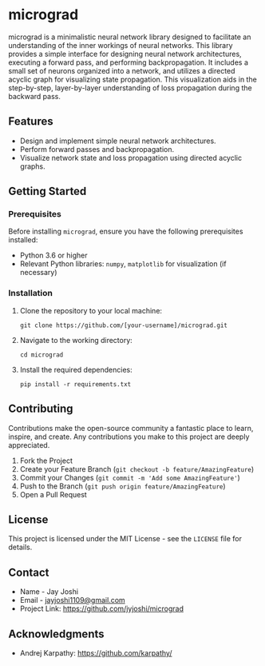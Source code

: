<!--# micrograd
Design Neural Network Architecture implementing forward pass and backpropagation on a small set of neurons packed in a network. 
Simple visualisation of states using directed acyclic graph helps in understanding the propagation of loss step by step and layer by layer through the network during the backward pass 
-->

# micrograd

micrograd is a minimalistic neural network library designed to facilitate an understanding of the inner workings of neural networks. This library provides a simple interface for designing neural network architectures, executing a forward pass, and performing backpropagation. It includes a small set of neurons organized into a network, and utilizes a directed acyclic graph for visualizing state propagation. This visualization aids in the step-by-step, layer-by-layer understanding of loss propagation during the backward pass.

## Features

- Design and implement simple neural network architectures.
- Perform forward passes and backpropagation.
- Visualize network state and loss propagation using directed acyclic graphs.

## Getting Started

### Prerequisites

Before installing `micrograd`, ensure you have the following prerequisites installed:
- Python 3.6 or higher
- Relevant Python libraries: `numpy`, `matplotlib` for visualization (if necessary)

### Installation

1. Clone the repository to your local machine:
    ```
    git clone https://github.com/[your-username]/micrograd.git
    ```
    
2. Navigate to the working directory:
    ```
    cd micrograd
    ```

3. Install the required dependencies:
     ```
     pip install -r requirements.txt
     ```
     
## Contributing

Contributions make the open-source community a fantastic place to learn, inspire, and create. Any contributions you make to this project are deeply appreciated.

1. Fork the Project
2. Create your Feature Branch (`git checkout -b feature/AmazingFeature`)
3. Commit your Changes (`git commit -m 'Add some AmazingFeature'`)
4. Push to the Branch (`git push origin feature/AmazingFeature`)
5. Open a Pull Request

## License

This project is licensed under the MIT License - see the `LICENSE` file for details.

## Contact

* Name - Jay Joshi
* Email - jayjoshi1109@gmail.com
* Project Link: https://github.com/jyjoshi/micrograd

## Acknowledgments

* Andrej Karpathy: https://github.com/karpathy/
